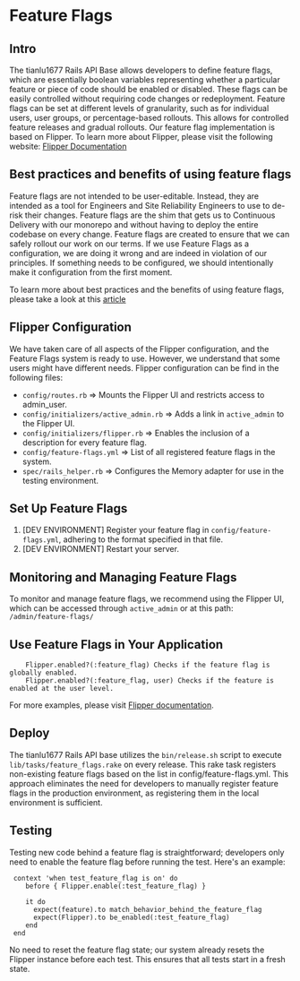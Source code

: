 # Feature Flags

## Intro

The tianlu1677 Rails API Base allows developers to define feature flags, which are essentially boolean variables representing whether a particular feature or piece of code should be enabled or disabled. These flags can be easily controlled without requiring code changes or redeployment.
Feature flags can be set at different levels of granularity, such as for individual users, user groups, or percentage-based rollouts. This allows for controlled feature releases and gradual rollouts.
Our feature flag implementation is based on Flipper. To learn more about Flipper, please visit the following website: [Flipper Documentation](https://www.flippercloud.io/docs/introduction)

## Best practices and benefits of using feature flags

Feature flags are not intended to be user-editable. Instead, they are intended as a tool for Engineers and Site Reliability Engineers to use to de-risk their changes. Feature flags are the shim that gets us to Continuous Delivery with our monorepo and without having to deploy the entire codebase on every change. Feature flags are created to ensure that we can safely rollout our work on our terms. If we use Feature Flags as a configuration, we are doing it wrong and are indeed in violation of our principles. If something needs to be configured, we should intentionally make it configuration from the first moment.

To learn more about best practices and the benefits of using feature flags, please take a look at this [article](https://about.gitlab.com/handbook/product-development-flow/feature-flag-lifecycle/#the-benefits-of-feature-flags)

## Flipper Configuration

We have taken care of all aspects of the Flipper configuration, and the Feature Flags system is ready to use. However, we understand that some users might have different needs. Flipper configuration can be find in the following files:

- `config/routes.rb` => Mounts the Flipper UI and restricts access to admin_user.
- `config/initializers/active_admin.rb` => Adds a link in `active_admin` to the Flipper UI.
- `config/initializers/flipper.rb` => Enables the inclusion of a description for every feature flag.
- `config/feature-flags.yml` => List of all registered feature flags in the system.
- `spec/rails_helper.rb` => Configures the Memory adapter for use in the testing environment.


## Set Up Feature Flags

1. [DEV ENVIRONMENT] Register your feature flag in `config/feature-flags.yml`, adhering to the format specified in that file.
2. [DEV ENVIRONMENT] Restart your server.

## Monitoring and Managing Feature Flags

To monitor and manage feature flags, we recommend using the Flipper UI, which can be accessed through `active_admin` or at this path: `/admin/feature-flags/`

## Use Feature Flags in Your Application

```
    Flipper.enabled?(:feature_flag) Checks if the feature flag is globally enabled.
    Flipper.enabled?(:feature_flag, user) Checks if the feature is enabled at the user level.
```
For more examples, please visit [Flipper documentation](https://www.flippercloud.io/docs/features).

## Deploy

The tianlu1677 Rails API base utilizes the `bin/release.sh` script to execute `lib/tasks/feature_flags.rake` on every release. This rake task registers non-existing feature flags based on the list in config/feature-flags.yml. This approach eliminates the need for developers to manually register feature flags in the production environment, as registering them in the local environment is sufficient.

## Testing

Testing new code behind a feature flag is straightforward; developers only need to enable the feature flag before running the test. 
Here's an example:

```
 context 'when test_feature_flag is on' do
    before { Flipper.enable(:test_feature_flag) }

    it do
      expect(feature).to match_behavior_behind_the_feature_flag
      expect(Flipper).to be_enabled(:test_feature_flag)
    end
 end
```

No need to reset the feature flag state; our system already resets the Flipper instance before each test. This ensures that all tests start in a fresh state.
